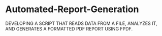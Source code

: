 # Automated-Report-Generation
DEVELOPING A SCRIPT THAT READS DATA FROM A FILE, ANALYZES IT, AND GENERATES A FORMATTED PDF REPORT USING FPDF.

